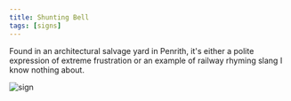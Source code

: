 ```yaml
---
title: Shunting Bell
tags: [signs]
---
```


Found in an architectural salvage yard in Penrith, it's either a polite expression of
extreme frustration or an example of railway rhyming slang I know nothing about.

![sign](/assets/img/posts/shunting-bell/shunting-bell.png)
